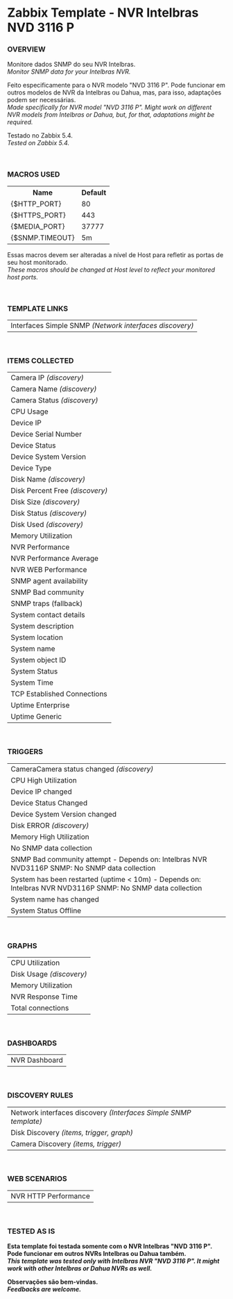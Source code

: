 # Zabbix Template - NVR Intelbras NVD 3116 P

### OVERVIEW

<p>
Monitore dados SNMP do seu NVR Intelbras.
<BR><i>Monitor SNMP data for your Intelbras NVR.</i>

Feito especificamente para o NVR modelo "NVD 3116 P". Pode funcionar em outros modelos de NVR da Intelbras ou Dahua, mas, para isso, adaptações podem ser necessárias.
<BR><i>Made specifically for NVR model "NVD 3116 P". Might work on different NVR models from Intelbras or Dahua, but, for that, adaptations might be required.</i>

Testado no Zabbix 5.4.
<BR><i>Tested on Zabbix 5.4.</i>
</p>
<BR>

<!--
<style>
  table {
        font-family: inherit;
        border-collapse: collapse;
        width: 100%;
  }
  td, th {
	    border: 1px solid #dddddd;
	    text-align: left;
	    padding: 8px;
  }
  tr:nth-child(even) {
        background-color: #dddddd;
  }
</style>
-->


### MACROS USED
<table>
    <tr>
	    <th><b>Name</b></th>
	    <th><b>Default</b></th>
	</tr>
	<tr>
        <td>{$HTTP_PORT}</td>
		<td>80</td>
	<tr>
        <td>{$HTTPS_PORT}</td>
        <td>443</td>
	<tr>
        <td>{$MEDIA_PORT}</td>
        <td>37777</td>
	<tr>
        <td>{$SNMP.TIMEOUT}</td>
        <td>5m</td>
	</tr>
</table>

<p>Essas macros devem ser alteradas a nível de Host para refletir as portas de seu host monitorado.
<BR><i>These macros should be changed at Host level to reflect your monitored host ports.</i></p>
<BR>


### TEMPLATE LINKS
<table>
    <tr>
        <td>Interfaces Simple SNMP <i>(Network interfaces discovery)</i></td>
	</tr>
</table>
<BR>


### ITEMS COLLECTED
<table>
	<tr>
        <td>Camera IP <i>(discovery)</i></td>
  </tr>
	<tr>
        <td>Camera Name <i>(discovery)</i></td>
  </tr>
	<tr>
        <td>Camera Status <i>(discovery)</i></td>
  </tr>
	<tr>
        <td>CPU Usage</td>
  </tr>
	<tr>
        <td>Device IP</td>
  </tr>
	<tr>
        <td>Device Serial Number</td>
  </tr>
	<tr>
        <td>Device Status</td>
  </tr>
	<tr>
        <td>Device System Version</td>
  </tr>
	<tr>
        <td>Device Type</td>
  </tr>
	<tr>
        <td>Disk Name <i>(discovery)</i></td>
  </tr>
	<tr>
        <td>Disk Percent Free <i>(discovery)</i></td>
  </tr>
	<tr>
        <td>Disk Size <i>(discovery)</i></td>
  </tr>
	<tr>
        <td>Disk Status <i>(discovery)</i></td>
  </tr>
	<tr>
        <td>Disk Used <i>(discovery)</i></td>
  </tr>
	<tr>
        <td>Memory Utilization</td>
  </tr>
	<tr>
        <td>NVR Performance</td>
  </tr>
	<tr>
        <td>NVR Performance Average</td>
  </tr>
	<tr>
        <td>NVR WEB Performance</td>
  </tr>
	<tr>
        <td>SNMP agent availability</td>
  </tr>
	<tr>
        <td>SNMP Bad community</td>
  </tr>
	<tr>
        <td>SNMP traps (fallback)</td>
  </tr>
	<tr>
        <td>System contact details</td>
  </tr>
	<tr>
        <td>System description</td>
  </tr>
	<tr>
        <td>System location</td>
  </tr>
	<tr>
        <td>System name</td>
  </tr>
	<tr>
        <td>System object ID</td>
  </tr>
	<tr>
        <td>System Status</td>
  </tr>
	<tr>
        <td>System Time</td>
  </tr>
	<tr>
        <td>TCP Established Connections</td>
  </tr>
	<tr>
        <td>Uptime Enterprise</td>
  </tr>
	<tr>
        <td>Uptime Generic</td>
  </tr>
</table>
<BR>


### TRIGGERS
<table>
	<tr>
        <td>CameraCamera status changed <i>(discovery)</i></td>
  </tr>
	<tr>
        <td>CPU High Utilization</td>
  </tr>
	<tr>
        <td>Device IP changed</td>
  </tr>
	<tr>
        <td>Device Status Changed</td>
  </tr>
	<tr>
        <td>Device System Version changed</td>
  </tr>
	<tr>
        <td>Disk ERROR <i>(discovery)</i></td>
  </tr>
	<tr>
        <td>Memory High Utilization</td>
  </tr>
	<tr>
        <td>No SNMP data collection</td>
  </tr>
	<tr>
        <td>SNMP Bad community attempt - Depends on: Intelbras NVR NVD3116P SNMP: No SNMP data collection</td>
  </tr>
	<tr>
        <td>System has been restarted (uptime < 10m) - Depends on: Intelbras NVR NVD3116P SNMP: No SNMP data collection</td>
  </tr>
	<tr>
        <td>System name has changed</td>
  </tr>
	<tr>
        <td>System Status Offline</td>
  </tr>
</table>
<BR>


### GRAPHS
<table>
  <tr>
        <td>CPU Utilization</td>
  </tr>
	<tr>
        <td>Disk Usage <i>(discovery)</i></td>
  </tr>
	<tr>
        <td>Memory Utilization</td>
  </tr>
	<tr>
        <td>NVR Response Time</td>
  </tr>
	<tr>
        <td>Total connections</td>
  </tr>
</table>
<BR>


### DASHBOARDS
<table>
	<tr>
        <td>NVR Dashboard</td>
  </tr>
</table>
<BR>


### DISCOVERY RULES
<table>
	<tr>
        <td>Network interfaces discovery <i>(Interfaces Simple SNMP template)</i></td>
  </tr>
	<tr>
        <td>Disk Discovery <i>(items, trigger, graph)</i></td>
  </tr>
	<tr>
        <td>Camera Discovery <i>(items, trigger)</i></td>
  </tr>
</table>
<BR>


### WEB SCENARIOS
<table>
	<tr>
        <td>NVR HTTP Performance</td>
  </tr>
</table>
<BR>


### TESTED AS IS

<p><b>
  Esta template foi testada somente com o NVR Intelbras "NVD 3116 P". Pode funcionar em outros NVRs Intelbras ou Dahua também.
  <BR><i>This template was tested only with Intelbras NVR "NVD 3116 P". It might work with other Intelbras or Dahua NVRs as well.</i>

  Observações são bem-vindas.
  <BR><i>Feedbacks are welcome.</i>
</b></p>
